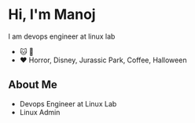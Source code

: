 # Hi, I'm Manoj
I am devops engineer at linux lab
- 🐱 🐶 
- ❤️ Horror, Disney, Jurassic Park, Coffee, Halloween

## About Me
- Devops Engineer at Linux Lab
- Linux Admin
